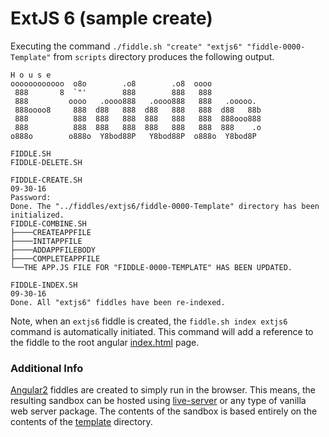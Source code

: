 ExtJS 6 (sample create)
======

Executing the command `./fiddle.sh "create" "extjs6" "fiddle-0000-Template"` from `scripts` directory produces the following output.


    H o u s e
    oooooooooooo  o8o        .o8        .o8  oooo
     888       8  `"'        888        888   888
     888         oooo   .oooo888   .oooo888   888   .ooooo.
     888oooo8     888  d88   888  d88   888   888  d88   88b
     888          888  888   888  888   888   888  888ooo888
     888          888  888   888  888   888   888  888    .o
    o888o        o888o  Y8bod88P   Y8bod88P  o888o  Y8bod8P
    
    FIDDLE.SH
    FIDDLE-DELETE.SH
    
    FIDDLE-CREATE.SH
    09-30-16
    Password:
    Done. The "../fiddles/extjs6/fiddle-0000-Template" directory has been initialized.
    FIDDLE-COMBINE.SH
    ├────CREATEAPPFILE
    ├────INITAPPFILE
    ├────ADDAPPFILEBODY
    ├────COMPLETEAPPFILE
    └──THE APP.JS FILE FOR "FIDDLE-0000-TEMPLATE" HAS BEEN UPDATED.
    
    FIDDLE-INDEX.SH
    09-30-16
    Done. All "extjs6" fiddles have been re-indexed.
    
    

Note, when an `extjs6` fiddle is created, the `fiddle.sh index extjs6` command is automatically initiated.  This 
command will add a reference to the fiddle to the root angular [index.html](index.html) page.

### Additional Info

[Angular2](../extjs6) fiddles are created to simply run in the browser.  This means, the resulting sandbox can
be hosted using [live-server](https://www.npmjs.com/package/live-server) or any type of vanilla web server
package. The contents of the sandbox is based entirely on the contents of the [template](template) directory.


